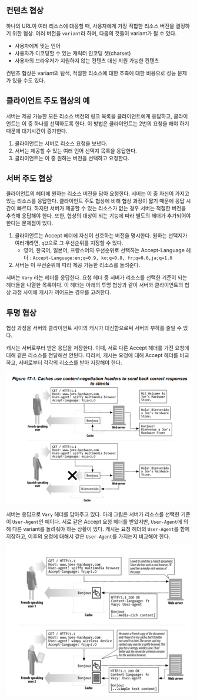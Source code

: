 ## 컨텐츠 협상
하나의 URL이 여러 리소스에 대응할 때, 사용자에게 가장 적합한 리소스 버전을 결정하기 위한 협상.
여러 버전을 `variant`라 하며, 다음의 것들이 variant가 될 수 있다.
- 사용자에게 맞는 언어
- 사용자가 디코딩할 수 있는 캐릭터 인코딩 셋(charset)
- 사용자의 브라우저가 지원하지 않는 컨텐츠 대신 지원 가능한 컨텐츠

컨텐츠 협상은 variant의 탐색, 적절한 리소스에 대한 추측에 대한 비용으로 성능 문제가 있을 수도 있다.

## 클라이언트 주도 협상의 예
서버는 제공 가능한 모든 리소스 버전의 링크 목록을 클라이언트에게 응답하고, 클라이언트는 이 중 하나를 선택하도록 한다.
이 방법은 클라이언트는 2번의 요청을 해야 하기 때문에 대기시간이 증가한다.

1. 클라이언트는 서버로 리소스 요청을 보낸다.
2. 서버는 제공할 수 있는 여러 언어 선택지 목록을 응답한다.
3. 클라이언트는 이 중 원하는 버전을 선택하고 요청한다.

## 서버 주도 협상
클라이언트의 헤더에 원하는 리소스 버전을 담아 요청한다. 서버는 이 중 자신이 가지고 있는 리소스를 응답한다.
클라이언트 주도 협상에 비해 협상 과정이 짧기 때문에 응답 시간이 빠르다. 하지만 서버가 제공할 수 있는 리소스가 없는 경우 서버는 적절한 버전을 추측해 응답해야 한다.
또한, 협상의 대상이 되는 기능에 따라 별도의 헤더가 추가되어야 한다는 문제점이 있다.

1. 클라이언트는 Accept 헤더에 자신이 선호하는 버전을 명시한다. 원하는 선택지가 여러개라면, `q값`으로 그 우선순위를 지정할 수 있다.
    - 영어, 한국어, 일본어, 프랑스어의 우선순위로 선택하는 Accept-Language 헤더 : `Accept-Language:en;q=0.9, ko;q=0.8, fr;q=0.6,ja;q=1.0`
2. 서버는 이 우선순위에 따라 제공 가능한 리소스를 돌려준다.

서버는 `Vary` 라는 헤더를 응답한다. 요청 헤더 중 서버가 리소스를 선택한 기준이 되는 헤더들을 나열한 목록이다.
이 헤더는 아래의 투명 협상과 같이 서버와 클라이언트의 협상 과정 사이에 캐시가 끼어드는 경우를 고려한다.

## 투명 협상
협상 과정을 서버와 클라이언트 사이의 캐시가 대신함으로써 서버의 부하를 줄일 수 있다.

캐시는 서버로부터 받은 응답을 저장한다. 이때, 서로 다른 Accept 헤더를 가진 요청에 대해 같은 리소스를 전달해선 안된다.
따라서, 캐시는 요청에 대해 Accept 헤더를 비교하고, 서버로부터 각각의 리소스를 받아 저장해야 한다.

![img.png](../img/content-negotiation/transparent-negotiation.png)


서버는 응답으로 `Vary` 헤더를 담아주고 있다. 아래 그림은 서버가 리소스를 선택한 기준이 `User-Agent`인 예이다.
서로 같은 Accept 요청 헤더를 받았지만, `User-Agent`에 의해 다른 variant를 돌려줘야 하는 상황이 있다.
캐시는 요청 헤더의 `User-Agent`를 함께 저장하고, 이후의 요청에 대해서 같은 `User-Agent`를 가지는지 비교해야 한다.

![img_1.png](../img/content-negotiation/vary-header.png)
